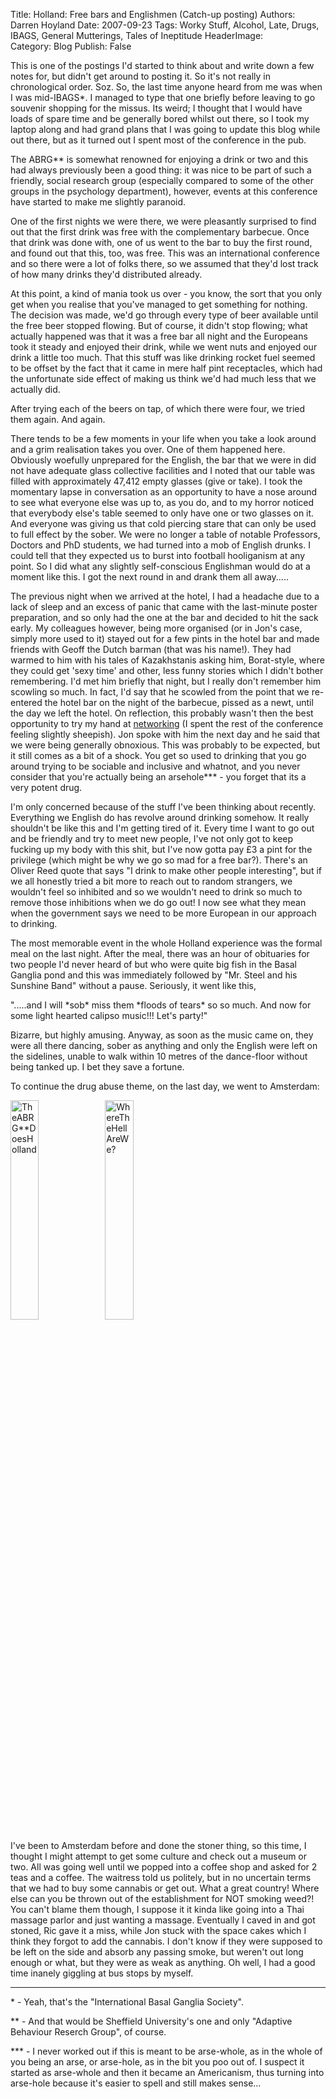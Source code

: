Title:          Holland: Free bars and Englishmen (Catch-up posting)
Authors:        Darren Hoyland
Date:           2007-09-23
Tags:           Worky Stuff, Alcohol, Late, Drugs, IBAGS, General Mutterings, Tales of Ineptitude
HeaderImage:    
Category:       Blog
Publish:        False


This is one of the postings I'd started to think about and write down a few notes for, but didn't get around to posting it. So it's not really in chronological order. Soz. So, the last time anyone heard from me was when I was mid-IBAGS*. I managed to type that one briefly before leaving to go souvenir shopping for the missus. Its weird; I thought that I would have loads of spare time and be generally bored whilst out there, so I took my laptop along and had grand plans that I was going to update this blog while out there, but as it turned out I spent most of the conference in the pub.

The ABRG** is somewhat renowned for enjoying a drink or two and this had always previously been a good thing: it was nice to be part of such a friendly, social research group (especially compared to some of the other groups in the psychology department), however, events at this conference have started to make me slightly paranoid.

One of the first nights we were there, we were pleasantly surprised to find out that the first drink was free with the complementary barbecue. Once that drink was done with, one of us went to the bar to buy the first round, and found out that this, too, was free. This was an international conference and so there were a lot of folks there, so we assumed that they'd lost track of how many drinks they'd distributed already.

At this point, a kind of mania took us over - you know, the sort that you only get when you realise that you've managed to get something for nothing. The decision was made, we'd go through every type of beer available until the free beer stopped flowing. But of course, it didn't stop flowing; what actually happened was that it was a free bar all night and the Europeans took it steady and enjoyed their drink, while we went nuts and enjoyed our drink a little too much. That this stuff was like drinking rocket fuel seemed to be offset by the fact that it came in mere half pint receptacles, which had the unfortunate side effect of making us think we'd had much less that we actually did.

After trying each of the beers on tap, of which there were four, we tried them again. And again.

There tends to be a few moments in your life when you take a look around and a grim realisation takes you over. One of them happened here. Obviously woefully unprepared for the English, the bar that we were in did not have adequate glass collective facilities and I noted that our table was filled with approximately 47,412 empty glasses (give or take). I took the momentary lapse in conversation as an opportunity to have a nose around to see what everyone else was up to, as you do, and to my horror noticed that everybody else's table seemed to only have one or two glasses on it. And everyone was giving us that cold piercing stare that can only be used to full effect by the sober. We were no longer a table of notable Professors, Doctors and PhD students, we had turned into a mob of English drunks. I could tell that they expected us to burst into football hooliganism at any point. So I did what any slightly self-conscious Englishman would do at a moment like this. I got the next round in and drank them all away.....

The previous night when we arrived at the hotel, I had a headache due to a lack of sleep and an excess of panic that came with the last-minute poster  preparation, and so only had the one at the bar and decided to hit the sack early. My colleagues however, being more organised (or in Jon's case, simply more used to it) stayed out for a few pints in the hotel bar and made friends with Geoff the Dutch barman (that was his name!). They had warmed to him with his tales of Kazakhstanis asking him, Borat-style, where they could get 'sexy time' and other, less funny stories which I didn't bother remembering. I'd met him briefly that night, but I really don't remember him scowling so much. In fact, I'd say that he scowled from the point that we re-entered the hotel bar on the night of the barbecue, pissed as a newt, until the day we left the hotel. On reflection, this probably wasn't then the best opportunity to try my hand at [networking](darren-returns.html) (I spent the rest of the conference feeling slightly sheepish). Jon spoke with him the next day and he said that we were being generally obnoxious. This was probably to be expected, but it still comes as a bit of a shock. You get so used to drinking that you go around trying to be sociable and inclusive and whatnot, and you never consider that you're actually being an arsehole*** - you forget that its a very potent drug.

I'm only concerned because of the stuff I've been thinking about recently. Everything we English do has revolve around drinking somehow. It really shouldn't be like this and I'm getting tired of it. Every time I want to go out and be friendly and try to meet new people, I've not only got to keep fucking up my body with this shit, but I've now gotta pay £3 a pint for the privilege (which might be why we go so mad for a free bar?). There's an Oliver Reed quote that says "I drink to make other people interesting", but if we all honestly tried a bit more to reach out to random strangers, we wouldn't feel so inhibited and so we wouldn't need to drink so much to remove those inhibitions when we do go out! I now see what they mean when the government says we need to be more European in our approach to drinking.

The most memorable event in the whole Holland experience was the formal meal on the last night. After the meal, there was an hour of obituaries for two people I'd never heard of but who were quite big fish in the Basal Ganglia pond and this was immediately followed by "Mr. Steel and his Sunshine Band" without a pause. Seriously, it went like this,

".....and I will \*sob\* miss them \*floods of tears\* so so much. And now for some light hearted calipso music!!! Let's party!"

Bizarre, but highly amusing. Anyway, as soon as the music came on, they were all there dancing, sober as anything and only the English were left on the sidelines, unable to walk within 10 metres of the dance-floor without being tanked up. I bet they save a fortune.

To continue the drug abuse theme, on the last day, we went to Amsterdam:

<a href="http://www.autonomouse.com/wp-content/uploads/2007/09/3oftheABRG**.JPG" title="TheABRG**DoesHolland"><img src="http://www.autonomouse.com/wp-content/uploads/2007/09/3oftheABRG**.JPG" alt="TheABRG**DoesHolland" height="30%" width="30%" /></a><a href="http://www.autonomouse.com/wp-content/uploads/2007/09/wherethehellarewe.JPG" title="WhereTheHellAreWe?"><img src="http://www.autonomouse.com/wp-content/uploads/2007/09/wherethehellarewe.JPG" alt="WhereTheHellAreWe?" height="30%" width="30%" /></a>

I've been to Amsterdam before and done the stoner thing, so this time, I thought I might attempt to get some culture and check out a museum or two. All was going well until we popped into a coffee shop and asked for 2 teas and a coffee. The waitress told us politely, but in no uncertain terms that we had to buy some cannabis or get out. What a great country! Where else can you be thrown out of the establishment for NOT smoking weed?! You can't blame them though, I suppose it it kinda like going into a Thai massage parlor and just wanting a massage. Eventually I caved in and got stoned, Ric gave it a miss, while Jon stuck with the space cakes which I think they forgot to add the cannabis. I don't know if they were supposed to be left on the side and absorb any passing smoke, but weren't out long enough or what, but they were as weak as anything. Oh well, I had a good time inanely giggling at bus stops by myself.

---

\* - Yeah, that's the "International Basal Ganglia Society".

\** - And that would be Sheffield University's one and only "Adaptive Behaviour Reserch Group", of course.

\*** - I never worked out if this is meant to be arse-whole, as in the whole of you being an arse, or arse-hole, as in the bit you poo out of. I suspect it started as arse-whole and then it became an Americanism, thus turning into arse-hole because it's easier to spell and still makes sense...


